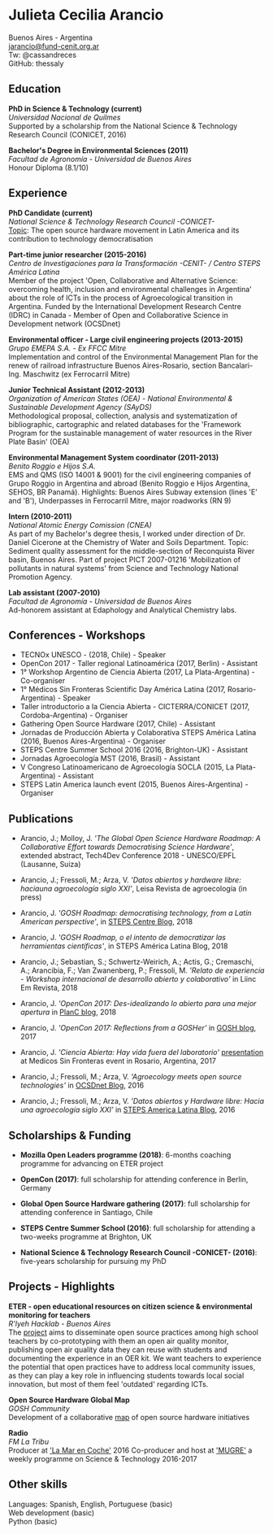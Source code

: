 # Julieta Cecilia Arancio
Buenos Aires - Argentina    
jarancio@fund-cenit.org.ar    
Tw: @cassandreces    
GitHub: thessaly    

## Education

**PhD in Science & Technology (current)**    
*Universidad Nacional de Quilmes*    
Supported by a scholarship from the National Science & Technology Research Council (CONICET, 2016)

**Bachelor's Degree in Environmental Sciences (2011)**    
*Facultad de Agronomía - Universidad de Buenos Aires*    
Honour Diploma (8.1/10)


## Experience

**PhD Candidate (current)**    
*National Science & Technology Research Council -CONICET-*    
[Topic](http://thessaly.github.io/phd): The open source hardware movement in Latin America and its contribution to technology democratisation

**Part-time junior researcher (2015-2016)**    
*Centro de Investigaciones para la Transformación -CENIT- / Centro STEPS América Latina*    
Member of the project 'Open, Collaborative and Alternative Science: overcoming health, inclusion and environmental challenges in Argentina' about the role of ICTs in the process of Agroecological transition in Argentina. Funded by the International Development Research Centre (IDRC) in Canada - Member of Open and Collaborative Science in Development network (OCSDnet)

**Environmental officer - Large civil engineering projects (2013-2015)**    
*Grupo EMEPA S.A. - Ex FFCC Mitre*    
Implementation and control of the Environmental Management Plan for the renew of railroad infrastructure Buenos Aires-Rosario, section Bancalari-Ing. Maschwitz (ex Ferrocarril Mitre)

**Junior Technical Assistant (2012-2013)**    
*Organization of American States (OEA) - National Environmental & Sustainable Development Agency (SAyDS)*    
Methodological proposal, collection, analysis and systematization of bibliographic, cartographic and related databases for the 'Framework Program for the sustainable management of water resources in the River Plate Basin' (OEA)

**Environmental Management System coordinator (2011-2013)**    
*Benito Roggio e Hijos S.A.*    
EMS and QMS (ISO 14001 & 9001) for the civil engineering companies of Grupo Roggio in Argentina and abroad (Benito Roggio e Hijos Argentina, SEHOS, BR Panamá). Highlights: Buenos Aires Subway extension (lines 'E' and 'B'), Underpasses in Ferrocarril Mitre, major roadworks (RN 9)

**Intern (2010-2011)**    
*National Atomic Energy Comission (CNEA)*    
As part of my Bachelor's degree thesis, I worked under direction of Dr. Daniel Cicerone at the Chemistry of Water and Soils Department. Topic: Sediment quality assessment for the middle-section of Reconquista River basin, Buenos Aires. Part of project PICT 2007-01216 'Mobilization of pollutants in natural systems' from Science and Technology National Promotion Agency.

**Lab assistant (2007-2010)**    
*Facultad de Agronomía - Universidad de Buenos Aires*    
Ad-honorem assistant at Edaphology and Analytical Chemistry labs.

## Conferences - Workshops    

- TECNOx UNESCO - (2018, Chile) - Speaker    
- OpenCon 2017 - Taller regional Latinoamérica (2017, Berlin) - Assistant    
- 1° Workshop Argentino de Ciencia Abierta (2017, La Plata-Argentina) - Co-organiser
- 1° Médicos Sin Fronteras Scientific Day América Latina (2017, Rosario-Argentina) - Speaker
- Taller introductorio a la Ciencia Abierta - CICTERRA/CONICET (2017, Cordoba-Argentina) - Organiser
- Gathering Open Source Hardware (2017, Chile) - Assistant
- Jornadas de Producción Abierta y Colaborativa STEPS América Latina (2016, Buenos Aires-Argentina) - Organiser
- STEPS Centre Summer School 2016 (2016, Brighton-UK) - Assistant
- Jornadas Agroecología MST (2016, Brasil) - Assistant
- V Congreso Latinoamericano de Agroecología SOCLA (2015, La Plata-Argentina) - Assistant
- STEPS Latin America launch event (2015, Buenos Aires-Argentina) - Organiser

## Publications
- Arancio, J.; Molloy, J. *'The Global Open Science Hardware Roadmap: A Collaborative Effort towards Democratising Science Hardware'*, extended abstract, Tech4Dev Conference 2018 - UNESCO/EPFL (Lausanne, Suiza)

- Arancio, J.; Fressoli, M.; Arza, V. *'Datos abiertos y hardware libre: haciauna agroecología siglo XXI'*, Leisa Revista de agroecología (in press)

- Arancio, J. *'GOSH Roadmap: democratising technology, from a Latin American perspective'*, in [STEPS Centre Blog](https://t.co/asEmWIPAKo), 2018

- Arancio, J. *'GOSH Roadmap, o el intento de democratizar las herramientas científicas'*, in STEPS América Latina Blog, 2018

- Arancio, J.; Sebastian, S.; Schwertz-Weirich, A.; Actis, G.; Cremaschi, A.; Arancibia, F.; Van Zwanenberg, P.; Fressoli, M. *'Relato de experiencia -  Workshop internacional de desarrollo abierto y colaborativo'* in Liinc Em Revista, 2018

- Arancio, J. *'OpenCon 2017: Des-idealizando lo abierto para una mejor apertura* in [PlanC blog](http://elplanc.net/opencon-2017/), 2018

- Arancio, J. *'OpenCon 2017: Reflections from a GOSHer'* in [GOSH blog](http://openhardware.science/2017/12/11/opencon-2017-reflections-from-a-gosher/), 2017

- Arancio, J. *'Ciencia Abierta: Hay vida fuera del laboratorio'* [presentation](../phd_ES/publicaciones/rosario.pdf) at Medicos Sin Fronteras event in Rosario, Argentina, 2017

- Arancio, J.; Fressoli, M.; Arza, V. *'Agroecology meets open source technologies'* in [OCSDnet Blog](https://ocsdnet.org/agroecology-meets-open-source-technologies/), 2016

- Arancio, J.; Fressoli, M.; Arza, V. *'Datos abiertos y Hardware libre: Hacia una agroecología siglo XXI'* in [STEPS America Latina Blog](https://stepsamericalatina.org/datos-abiertos-y-hardware-libre-hacia-una-agroecolog-a-siglo-xxi/), 2016

## Scholarships & Funding

- **Mozilla Open Leaders programme (2018)**: 6-months coaching programme for advancing on ETER project

- **OpenCon (2017)**: full scholarship for attending conference in Berlin, Germany

- **Global Open Source Hardware gathering (2017)**: full scholarship for attending conference in Santiago, Chile

- **STEPS Centre Summer School (2016)**: full scholarship for attending a two-weeks programme at Brighton, UK

- **National Science & Technology Research Council -CONICET- (2016)**: five-years scholarship for pursuing my PhD

## Projects - Highlights

**ETER - open educational resources on citizen science & environmental monitoring for teachers**    
*R'lyeh Hacklab - Buenos Aires*    
The [project](https://github.com/rlyehlab/ciencia-comunitaria/tree/master/ETER) aims to disseminate open source practices among high school teachers by co-prototyping with them an open air quality monitor, publishing open air quality data they can reuse with students and documenting the experience in an OER kit. We want teachers to experience the potential that open practices have to address local community issues, as they can play a key role in influencing students towards local social innovation, but most of them feel 'outdated' regarding ICTs.

**Open Source Hardware Global Map**    
*GOSH Community*    
Development of a collaborative [map](https://github.com/thessaly/OpenHWMap) of open source hardware initiatives

**Radio**    
*FM La Tribu*    
Producer at ['La Mar en Coche'](https://www.facebook.com/marencoche/) 2016
Co-producer and host at ['MUGRE'](https://www.youtube.com/channel/UCQh5pcJ8pbySZT0VHm_bM9g/featured) a weekly programme on Science & Technology 2016-2017

## Other skills

Languages: Spanish, English, Portuguese (basic)   
Web development (basic)    
Python (basic)    
